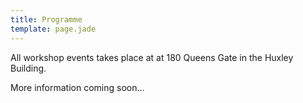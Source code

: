```yaml
---
title: Programme
template: page.jade
---
```


All workshop events takes place at at 180 Queens Gate in the Huxley Building.

More information coming soon...

<!-- --- -->
<!-- ##Thursday, 24th September

* **08:45 - 09:20**	Registration
* **09:20 - 09:40**	Welcome

Computer Vision (**Chair:** Fahdi Kanavati)
* **09:40 - 10:20**	**Julius Schöning:** Interactive 3D Reconstruction: New Opportunities For Getting CAD-ready Models

* **10:20** - **10:50**	Coffee Break

Computing in Medicine (**Chair:** Kristijonas Cyras)
* **10:50** - **11:30**	**António Silva, Tiago Oliveira, Paulo Novais and Jose Neves:** Representing Temporal Patterns in Computer-Interpretable Clinical Guidelines  
* **11:30** - **12:10**	**Jian Zhang:** Automatic Transformation of Raw Clinical Data into Clean Data Using Decision Tree Learning Combining with String Similarity
* **12:10** - **13:45**	Lunch Break

Keynote (**Chair:** Feryal Behbahani)


* **14:00** - **15:00**	Keynote: [**Chris DiBona**](/2015/keynotes.html) Google and Open Source (LT3 Blackett Building)

* **15:15** - **15:35**	Coffee Break

Model Checking (**Chair:** Dan Liew)
* **15:35** - **16:15** **Agnieszka Zbrzezny and Andrzej Zbrzezny:**	Checking WECTLK Properties of Timed Real-Weighted Interpreted Systems via SMT-based Bounded Model Checking

Social Event **1815 - 1030**. Thames boat trip and dinner. Meet at 1700 by 58 Princes Gate.

---

##Friday, 25th September

* **08:45** - **09:00**	Registration

Natural Language Processing (**Chair:** Casper da Costa-Luis)
* **09:00** - **09:40**	**Fathima Sharmila Satthar:** Modelling SO-CAL in an Inheritance-based Sentiment Analysis Framework
* **09:40** - **10:20**	**Carlos Alex Sander Juvencio Gulo, Thiago R. P. M. Rubio, Shazia Tabassum and Simone Das Graças Domingues Prado:** Mining Scientific Articles powered by Machine Learning Techniques

* **10:20** - **10:50**	Coffee Break

Knowledge Representation and Reasoning (**Chair:** Claudia Schulz)
* **10:50** - **11:30** **Evgenios Hadjisoteriou:**	Computing Argumentation Extensions with Matrices
* **11:30** - **12:10** **Christof Spanring:** Hunt for the Collapse of Semantics in Infinite Abstract Argumentation Frameworks  
* **12:10** - **13:45**	Lunch Break

Keynote (**Chair:** Claudia Schulz)

* **14:00** - **15:00**	Keynote: [**Erik Mueller**](/2015/keynotes.html) Going Beyond Fact-Based Question Answering (LT3 Blackett Building)

* **15:15** - **15:40**	Coffee Break

Surveys of different areas in Computing (**Chair:** Martin Ingram)
* **15:40** - **16:20**	**Evgenij Belikov:** Language Runtime Systems: An Overview  
* **16:20** - **17:00**	**Hasmik Osipyan, Martin Krulis and Stephane Marchand-Maillet:** Adaptation of Multidimensional Scaling on GPU Architectures: A Survey
* **17:00** - **17:40**	**Khaled El-Abbasy, Anastassia Angelopoulou and Tony Towell:** Affective Computing to enhance E-Learning in Segregated Societies  

* **17:40** - **18:00** 	Closing Remarks & Prizes

Social Event **1830 - 22:30** Pub night -->
